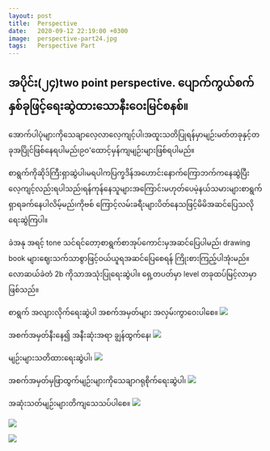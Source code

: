 ```yaml
---
layout: post
title:  Perspective
date:   2020-09-12 22:19:00 +0300
image:  perspective-part24.jpg
tags:   Perspective Part
---
```

## အပိုင်း(၂၄)two point perspective. ပျောက်ကွယ်စက်နှစ်ခုဖြင့်ရေးဆွဲထားသောနီးဝေးမြင်စနစ်။
အောက်ပါပုံများကိုသေချာလေ့လာလေ့ကျင့်ပါ၊အထူးသတိပြုရန်မှာမျဉ်းမတ်တခုနှင့်တခုအပြိုင်ဖြစ်နေရပါမည်၊၉၀'ထောင့်မှန်ကျမျဉ်းများဖြစ်ရပါမည်။

စာရွက်ကိုဆိုဒ်ကြီးရှာဆွဲပါ၊မရပါကပြက္ခဒိန်အဟောင်းနောက်ကြောဘက်ကနေဆွဲပြီးလေ့ကျင့်လည်းရပါသည်၊ရန်ကုန်နေသူများအကြောင်းမဟုတ်ပေမဲ့နယ်သမားများစာရွက်ရှာရခက်နေပါလိမ့်မည်၊ကိုဗစ်
ကြောင့်လမ်းခရီးများပိတ်နေသဖြင့်မိမိအဆင်ပြေသလိုရေးဆွဲကြပါ။

ခဲအနု အရင့် tone သင်ရင်တော့စာရွက်စာအုပ်ကောင်းမှအဆင်ပြေပါမည်၊ drawing book
များဈေးသက်သာစွာဖြင့်ဝယ်ယူရအဆင်ပြေစေရန် ကြိုးစားကြည့်ပါအုံးမည်။ လောဆယ်ခဲတံ 2b ကိုသာအသုံးပြုရေးဆွဲပါ။ ရှေ့တပတ်မှာ level တခုထပ်မြင့်လာမှာဖြစ်သည်။

စာရွက် အလျားလိုက်ရေးဆွဲပါ အစက်အမှတ်များ အလှမ်းကွာဝေးပါစေ။
![]({{site.baseurl}}/img/perspective-part24/01.jpg)

အစက်အမှတ်နီးနေ၍ အနီးဆုံးအရာ ချွန်ထွက်နေ၊
![]({{site.baseurl}}/img/perspective-part24/02.jpg)

မျဉ်းများသတိထားရေးဆွဲပါ၊
![]({{site.baseurl}}/img/perspective-part24/03.jpg)

အစက်အမှတ်မှဖြာထွက်မျဉ်းများကိုသေချာဂရုစိုက်ရေးဆွဲပါ၊
![]({{site.baseurl}}/img/perspective-part24/04.jpg)

အဆုံးသတ်မျဉ်းများတိကျသေသပ်ပါစေ။
![]({{site.baseurl}}/img/perspective-part24/05.jpg)

![]({{site.baseurl}}/img/perspective-part24/06.jpg)

![]({{site.baseurl}}/img/perspective-part24/07.jpg)